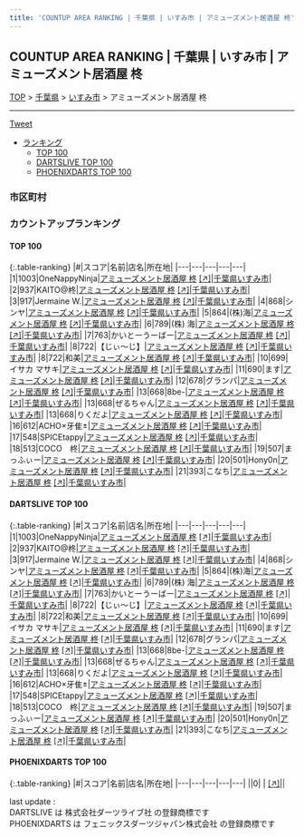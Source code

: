 ```yaml
---
title: 'COUNTUP AREA RANKING | 千葉県 | いすみ市 | アミューズメント居酒屋 柊'
---
```

## COUNTUP AREA RANKING | 千葉県 | いすみ市 | アミューズメント居酒屋 柊

[TOP](/darts/rank/) > [千葉県](/darts/rank/千葉県/) > [いすみ市](/darts/rank/千葉県/いすみ市/) > アミューズメント居酒屋 柊

___

<a href="https://twitter.com/share?ref_src=twsrc%5Etfw" data-text="COUNTUP AREA RANKING | 千葉県いすみ市アミューズメント居酒屋 柊" class="twitter-share-button" data-hashtags="DARTSLIVE,PHOENIXDARTS,darts,ダーツ" data-show-count="false">Tweet</a>

* [ランキング](#カウントアップランキング)
    * [TOP 100](#top-100)
    * [DARTSLIVE TOP 100](#dartslive-top-100)
    * [PHOENIXDARTS TOP 100](#phoenixdarts-top-100)

### 市区町村

<ul>

</ul>

### カウントアップランキング

#### TOP 100



{:.table-ranking}
|#|スコア|名前|店名|所在地|
|---|---|---|---|---|
|1|1003|<span class="rank-name-dl">OneNappyNinja</span>|<a href="/darts/rank/shops/d466271253f67f930d9b047a20a7ba1e.html">アミューズメント居酒屋 柊</a> <a href="https://search.dartslive.com/jp/shop/d466271253f67f930d9b047a20a7ba1e">[↗]</a>|<a href="/darts/rank/千葉県/いすみ市">千葉県いすみ市</a>|
|2|937|<span class="rank-name-dl">KAITO@柊</span>|<a href="/darts/rank/shops/d466271253f67f930d9b047a20a7ba1e.html">アミューズメント居酒屋 柊</a> <a href="https://search.dartslive.com/jp/shop/d466271253f67f930d9b047a20a7ba1e">[↗]</a>|<a href="/darts/rank/千葉県/いすみ市">千葉県いすみ市</a>|
|3|917|<span class="rank-name-dl">Jermaine W.</span>|<a href="/darts/rank/shops/d466271253f67f930d9b047a20a7ba1e.html">アミューズメント居酒屋 柊</a> <a href="https://search.dartslive.com/jp/shop/d466271253f67f930d9b047a20a7ba1e">[↗]</a>|<a href="/darts/rank/千葉県/いすみ市">千葉県いすみ市</a>|
|4|868|<span class="rank-name-dl">シンヤ</span>|<a href="/darts/rank/shops/d466271253f67f930d9b047a20a7ba1e.html">アミューズメント居酒屋 柊</a> <a href="https://search.dartslive.com/jp/shop/d466271253f67f930d9b047a20a7ba1e">[↗]</a>|<a href="/darts/rank/千葉県/いすみ市">千葉県いすみ市</a>|
|5|864|<span class="rank-name-dl">(株)海</span>|<a href="/darts/rank/shops/d466271253f67f930d9b047a20a7ba1e.html">アミューズメント居酒屋 柊</a> <a href="https://search.dartslive.com/jp/shop/d466271253f67f930d9b047a20a7ba1e">[↗]</a>|<a href="/darts/rank/千葉県/いすみ市">千葉県いすみ市</a>|
|6|789|<span class="rank-name-dl">(株) 海</span>|<a href="/darts/rank/shops/d466271253f67f930d9b047a20a7ba1e.html">アミューズメント居酒屋 柊</a> <a href="https://search.dartslive.com/jp/shop/d466271253f67f930d9b047a20a7ba1e">[↗]</a>|<a href="/darts/rank/千葉県/いすみ市">千葉県いすみ市</a>|
|7|763|<span class="rank-name-dl">かいとーうーばー</span>|<a href="/darts/rank/shops/d466271253f67f930d9b047a20a7ba1e.html">アミューズメント居酒屋 柊</a> <a href="https://search.dartslive.com/jp/shop/d466271253f67f930d9b047a20a7ba1e">[↗]</a>|<a href="/darts/rank/千葉県/いすみ市">千葉県いすみ市</a>|
|8|722|<span class="rank-name-dl">【じぃ～じ】</span>|<a href="/darts/rank/shops/d466271253f67f930d9b047a20a7ba1e.html">アミューズメント居酒屋 柊</a> <a href="https://search.dartslive.com/jp/shop/d466271253f67f930d9b047a20a7ba1e">[↗]</a>|<a href="/darts/rank/千葉県/いすみ市">千葉県いすみ市</a>|
|8|722|<span class="rank-name-dl">和美</span>|<a href="/darts/rank/shops/d466271253f67f930d9b047a20a7ba1e.html">アミューズメント居酒屋 柊</a> <a href="https://search.dartslive.com/jp/shop/d466271253f67f930d9b047a20a7ba1e">[↗]</a>|<a href="/darts/rank/千葉県/いすみ市">千葉県いすみ市</a>|
|10|699|<span class="rank-name-dl">イサカ マサキ</span>|<a href="/darts/rank/shops/d466271253f67f930d9b047a20a7ba1e.html">アミューズメント居酒屋 柊</a> <a href="https://search.dartslive.com/jp/shop/d466271253f67f930d9b047a20a7ba1e">[↗]</a>|<a href="/darts/rank/千葉県/いすみ市">千葉県いすみ市</a>|
|11|690|<span class="rank-name-dl">ます</span>|<a href="/darts/rank/shops/d466271253f67f930d9b047a20a7ba1e.html">アミューズメント居酒屋 柊</a> <a href="https://search.dartslive.com/jp/shop/d466271253f67f930d9b047a20a7ba1e">[↗]</a>|<a href="/darts/rank/千葉県/いすみ市">千葉県いすみ市</a>|
|12|678|<span class="rank-name-dl">グランパ</span>|<a href="/darts/rank/shops/d466271253f67f930d9b047a20a7ba1e.html">アミューズメント居酒屋 柊</a> <a href="https://search.dartslive.com/jp/shop/d466271253f67f930d9b047a20a7ba1e">[↗]</a>|<a href="/darts/rank/千葉県/いすみ市">千葉県いすみ市</a>|
|13|668|<span class="rank-name-dl">8be-</span>|<a href="/darts/rank/shops/d466271253f67f930d9b047a20a7ba1e.html">アミューズメント居酒屋 柊</a> <a href="https://search.dartslive.com/jp/shop/d466271253f67f930d9b047a20a7ba1e">[↗]</a>|<a href="/darts/rank/千葉県/いすみ市">千葉県いすみ市</a>|
|13|668|<span class="rank-name-dl">ぜるちゃん</span>|<a href="/darts/rank/shops/d466271253f67f930d9b047a20a7ba1e.html">アミューズメント居酒屋 柊</a> <a href="https://search.dartslive.com/jp/shop/d466271253f67f930d9b047a20a7ba1e">[↗]</a>|<a href="/darts/rank/千葉県/いすみ市">千葉県いすみ市</a>|
|13|668|<span class="rank-name-dl">りくだよ</span>|<a href="/darts/rank/shops/d466271253f67f930d9b047a20a7ba1e.html">アミューズメント居酒屋 柊</a> <a href="https://search.dartslive.com/jp/shop/d466271253f67f930d9b047a20a7ba1e">[↗]</a>|<a href="/darts/rank/千葉県/いすみ市">千葉県いすみ市</a>|
|16|612|<span class="rank-name-dl">ACHO×牙隹±</span>|<a href="/darts/rank/shops/d466271253f67f930d9b047a20a7ba1e.html">アミューズメント居酒屋 柊</a> <a href="https://search.dartslive.com/jp/shop/d466271253f67f930d9b047a20a7ba1e">[↗]</a>|<a href="/darts/rank/千葉県/いすみ市">千葉県いすみ市</a>|
|17|548|<span class="rank-name-dl">SPICEtappy</span>|<a href="/darts/rank/shops/d466271253f67f930d9b047a20a7ba1e.html">アミューズメント居酒屋 柊</a> <a href="https://search.dartslive.com/jp/shop/d466271253f67f930d9b047a20a7ba1e">[↗]</a>|<a href="/darts/rank/千葉県/いすみ市">千葉県いすみ市</a>|
|18|513|<span class="rank-name-dl">COCO　柊</span>|<a href="/darts/rank/shops/d466271253f67f930d9b047a20a7ba1e.html">アミューズメント居酒屋 柊</a> <a href="https://search.dartslive.com/jp/shop/d466271253f67f930d9b047a20a7ba1e">[↗]</a>|<a href="/darts/rank/千葉県/いすみ市">千葉県いすみ市</a>|
|19|507|<span class="rank-name-dl">まっふぃー</span>|<a href="/darts/rank/shops/d466271253f67f930d9b047a20a7ba1e.html">アミューズメント居酒屋 柊</a> <a href="https://search.dartslive.com/jp/shop/d466271253f67f930d9b047a20a7ba1e">[↗]</a>|<a href="/darts/rank/千葉県/いすみ市">千葉県いすみ市</a>|
|20|501|<span class="rank-name-dl">Hony0n</span>|<a href="/darts/rank/shops/d466271253f67f930d9b047a20a7ba1e.html">アミューズメント居酒屋 柊</a> <a href="https://search.dartslive.com/jp/shop/d466271253f67f930d9b047a20a7ba1e">[↗]</a>|<a href="/darts/rank/千葉県/いすみ市">千葉県いすみ市</a>|
|21|393|<span class="rank-name-dl">こなち</span>|<a href="/darts/rank/shops/d466271253f67f930d9b047a20a7ba1e.html">アミューズメント居酒屋 柊</a> <a href="https://search.dartslive.com/jp/shop/d466271253f67f930d9b047a20a7ba1e">[↗]</a>|<a href="/darts/rank/千葉県/いすみ市">千葉県いすみ市</a>|


#### DARTSLIVE TOP 100



{:.table-ranking}
|#|スコア|名前|店名|所在地|
|---|---|---|---|---|
|1|1003|<span class="rank-name-dl">OneNappyNinja</span>|<a href="/darts/rank/shops/d466271253f67f930d9b047a20a7ba1e.html">アミューズメント居酒屋 柊</a> <a href="https://search.dartslive.com/jp/shop/d466271253f67f930d9b047a20a7ba1e">[↗]</a>|<a href="/darts/rank/千葉県/いすみ市">千葉県いすみ市</a>|
|2|937|<span class="rank-name-dl">KAITO@柊</span>|<a href="/darts/rank/shops/d466271253f67f930d9b047a20a7ba1e.html">アミューズメント居酒屋 柊</a> <a href="https://search.dartslive.com/jp/shop/d466271253f67f930d9b047a20a7ba1e">[↗]</a>|<a href="/darts/rank/千葉県/いすみ市">千葉県いすみ市</a>|
|3|917|<span class="rank-name-dl">Jermaine W.</span>|<a href="/darts/rank/shops/d466271253f67f930d9b047a20a7ba1e.html">アミューズメント居酒屋 柊</a> <a href="https://search.dartslive.com/jp/shop/d466271253f67f930d9b047a20a7ba1e">[↗]</a>|<a href="/darts/rank/千葉県/いすみ市">千葉県いすみ市</a>|
|4|868|<span class="rank-name-dl">シンヤ</span>|<a href="/darts/rank/shops/d466271253f67f930d9b047a20a7ba1e.html">アミューズメント居酒屋 柊</a> <a href="https://search.dartslive.com/jp/shop/d466271253f67f930d9b047a20a7ba1e">[↗]</a>|<a href="/darts/rank/千葉県/いすみ市">千葉県いすみ市</a>|
|5|864|<span class="rank-name-dl">(株)海</span>|<a href="/darts/rank/shops/d466271253f67f930d9b047a20a7ba1e.html">アミューズメント居酒屋 柊</a> <a href="https://search.dartslive.com/jp/shop/d466271253f67f930d9b047a20a7ba1e">[↗]</a>|<a href="/darts/rank/千葉県/いすみ市">千葉県いすみ市</a>|
|6|789|<span class="rank-name-dl">(株) 海</span>|<a href="/darts/rank/shops/d466271253f67f930d9b047a20a7ba1e.html">アミューズメント居酒屋 柊</a> <a href="https://search.dartslive.com/jp/shop/d466271253f67f930d9b047a20a7ba1e">[↗]</a>|<a href="/darts/rank/千葉県/いすみ市">千葉県いすみ市</a>|
|7|763|<span class="rank-name-dl">かいとーうーばー</span>|<a href="/darts/rank/shops/d466271253f67f930d9b047a20a7ba1e.html">アミューズメント居酒屋 柊</a> <a href="https://search.dartslive.com/jp/shop/d466271253f67f930d9b047a20a7ba1e">[↗]</a>|<a href="/darts/rank/千葉県/いすみ市">千葉県いすみ市</a>|
|8|722|<span class="rank-name-dl">【じぃ～じ】</span>|<a href="/darts/rank/shops/d466271253f67f930d9b047a20a7ba1e.html">アミューズメント居酒屋 柊</a> <a href="https://search.dartslive.com/jp/shop/d466271253f67f930d9b047a20a7ba1e">[↗]</a>|<a href="/darts/rank/千葉県/いすみ市">千葉県いすみ市</a>|
|8|722|<span class="rank-name-dl">和美</span>|<a href="/darts/rank/shops/d466271253f67f930d9b047a20a7ba1e.html">アミューズメント居酒屋 柊</a> <a href="https://search.dartslive.com/jp/shop/d466271253f67f930d9b047a20a7ba1e">[↗]</a>|<a href="/darts/rank/千葉県/いすみ市">千葉県いすみ市</a>|
|10|699|<span class="rank-name-dl">イサカ マサキ</span>|<a href="/darts/rank/shops/d466271253f67f930d9b047a20a7ba1e.html">アミューズメント居酒屋 柊</a> <a href="https://search.dartslive.com/jp/shop/d466271253f67f930d9b047a20a7ba1e">[↗]</a>|<a href="/darts/rank/千葉県/いすみ市">千葉県いすみ市</a>|
|11|690|<span class="rank-name-dl">ます</span>|<a href="/darts/rank/shops/d466271253f67f930d9b047a20a7ba1e.html">アミューズメント居酒屋 柊</a> <a href="https://search.dartslive.com/jp/shop/d466271253f67f930d9b047a20a7ba1e">[↗]</a>|<a href="/darts/rank/千葉県/いすみ市">千葉県いすみ市</a>|
|12|678|<span class="rank-name-dl">グランパ</span>|<a href="/darts/rank/shops/d466271253f67f930d9b047a20a7ba1e.html">アミューズメント居酒屋 柊</a> <a href="https://search.dartslive.com/jp/shop/d466271253f67f930d9b047a20a7ba1e">[↗]</a>|<a href="/darts/rank/千葉県/いすみ市">千葉県いすみ市</a>|
|13|668|<span class="rank-name-dl">8be-</span>|<a href="/darts/rank/shops/d466271253f67f930d9b047a20a7ba1e.html">アミューズメント居酒屋 柊</a> <a href="https://search.dartslive.com/jp/shop/d466271253f67f930d9b047a20a7ba1e">[↗]</a>|<a href="/darts/rank/千葉県/いすみ市">千葉県いすみ市</a>|
|13|668|<span class="rank-name-dl">ぜるちゃん</span>|<a href="/darts/rank/shops/d466271253f67f930d9b047a20a7ba1e.html">アミューズメント居酒屋 柊</a> <a href="https://search.dartslive.com/jp/shop/d466271253f67f930d9b047a20a7ba1e">[↗]</a>|<a href="/darts/rank/千葉県/いすみ市">千葉県いすみ市</a>|
|13|668|<span class="rank-name-dl">りくだよ</span>|<a href="/darts/rank/shops/d466271253f67f930d9b047a20a7ba1e.html">アミューズメント居酒屋 柊</a> <a href="https://search.dartslive.com/jp/shop/d466271253f67f930d9b047a20a7ba1e">[↗]</a>|<a href="/darts/rank/千葉県/いすみ市">千葉県いすみ市</a>|
|16|612|<span class="rank-name-dl">ACHO×牙隹±</span>|<a href="/darts/rank/shops/d466271253f67f930d9b047a20a7ba1e.html">アミューズメント居酒屋 柊</a> <a href="https://search.dartslive.com/jp/shop/d466271253f67f930d9b047a20a7ba1e">[↗]</a>|<a href="/darts/rank/千葉県/いすみ市">千葉県いすみ市</a>|
|17|548|<span class="rank-name-dl">SPICEtappy</span>|<a href="/darts/rank/shops/d466271253f67f930d9b047a20a7ba1e.html">アミューズメント居酒屋 柊</a> <a href="https://search.dartslive.com/jp/shop/d466271253f67f930d9b047a20a7ba1e">[↗]</a>|<a href="/darts/rank/千葉県/いすみ市">千葉県いすみ市</a>|
|18|513|<span class="rank-name-dl">COCO　柊</span>|<a href="/darts/rank/shops/d466271253f67f930d9b047a20a7ba1e.html">アミューズメント居酒屋 柊</a> <a href="https://search.dartslive.com/jp/shop/d466271253f67f930d9b047a20a7ba1e">[↗]</a>|<a href="/darts/rank/千葉県/いすみ市">千葉県いすみ市</a>|
|19|507|<span class="rank-name-dl">まっふぃー</span>|<a href="/darts/rank/shops/d466271253f67f930d9b047a20a7ba1e.html">アミューズメント居酒屋 柊</a> <a href="https://search.dartslive.com/jp/shop/d466271253f67f930d9b047a20a7ba1e">[↗]</a>|<a href="/darts/rank/千葉県/いすみ市">千葉県いすみ市</a>|
|20|501|<span class="rank-name-dl">Hony0n</span>|<a href="/darts/rank/shops/d466271253f67f930d9b047a20a7ba1e.html">アミューズメント居酒屋 柊</a> <a href="https://search.dartslive.com/jp/shop/d466271253f67f930d9b047a20a7ba1e">[↗]</a>|<a href="/darts/rank/千葉県/いすみ市">千葉県いすみ市</a>|
|21|393|<span class="rank-name-dl">こなち</span>|<a href="/darts/rank/shops/d466271253f67f930d9b047a20a7ba1e.html">アミューズメント居酒屋 柊</a> <a href="https://search.dartslive.com/jp/shop/d466271253f67f930d9b047a20a7ba1e">[↗]</a>|<a href="/darts/rank/千葉県/いすみ市">千葉県いすみ市</a>|


#### PHOENIXDARTS TOP 100



{:.table-ranking}
|#|スコア|名前|店名|所在地|
|---|---|---|---|---|
||0|<span class="rank-name-dl"> </span>|<a href="/darts/rank/shops/.html"></a> <a href="">[↗]</a>|<a href="/darts/rank//"></a>|


<div class="footer border-top border-gray-light mt-5 pt-3 text-right text-gray">
    last update : <span style="font-weight: italic" id="foot_last_modified"></span><br />
    DARTSLIVE は 株式会社ダーツライブ社 の登録商標です<br />
    PHOENIXDARTS は フェニックスダーツジャパン株式会社 の登録商標です<br />
</div>

<script src="https://cdnjs.cloudflare.com/ajax/libs/jquery.tablesorter/2.31.3/js/jquery.tablesorter.min.js" integrity="sha512-qzgd5cYSZcosqpzpn7zF2ZId8f/8CHmFKZ8j7mU4OUXTNRd5g+ZHBPsgKEwoqxCtdQvExE5LprwwPAgoicguNg==" crossorigin="anonymous" referrerpolicy="no-referrer"></script>
<link rel="stylesheet" href="https://cdnjs.cloudflare.com/ajax/libs/jquery.tablesorter/2.31.3/css/theme.default.min.css" integrity="sha512-wghhOJkjQX0Lh3NSWvNKeZ0ZpNn+SPVXX1Qyc9OCaogADktxrBiBdKGDoqVUOyhStvMBmJQ8ZdMHiR3wuEq8+w==" crossorigin="anonymous" referrerpolicy="no-referrer" />
<script>
$(function() {
    $(".table-ranking").tablesorter({sortList:[[0, 0]]});
    $("#foot_last_modified").text(formatDate(new Date(document.lastModified), 'yyyy-MM-dd HH:mm:ss'));
});
</script>

<script async src="https://platform.twitter.com/widgets.js" charset="utf-8"></script>